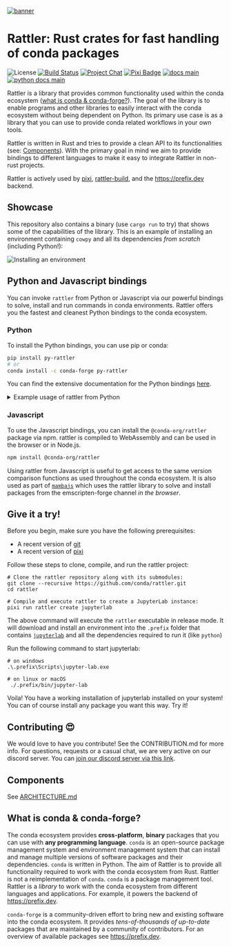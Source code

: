 <a href="https://github.com/conda/rattler/">
    <picture>
      <source srcset="https://github.com/user-attachments/assets/6f3f05bc-6363-4974-9517-fe5c0fcffd1a" type="image/jpeg">
      <source srcset="https://github.com/user-attachments/assets/dc30403d-6392-460a-b923-986c2164ef79" type="image/webp">
      <source srcset="https://github.com/user-attachments/assets/bfd64756-061d-49f5-af4e-388743bdb855" type="image/png">
      <img src="https://github.com/user-attachments/assets/bfd64756-061d-49f5-af4e-388743bdb855" alt="banner">
    </picture>
</a>

# Rattler: Rust crates for fast handling of conda packages

![License][license-badge]
[![Build Status][build-badge]][build]
[![Project Chat][chat-badge]][chat-url]
[![Pixi Badge][pixi-badge]][pixi-url]
[![docs main][docs-main-badge]][docs-main]
[![python docs main][py-docs-main-badge]][py-docs-main]

[license-badge]: https://img.shields.io/badge/license-BSD--3--Clause-blue?style=flat-square
[build-badge]: https://img.shields.io/github/actions/workflow/status/conda/rattler/rust-compile.yml?style=flat-square&branch=main
[build]: https://github.com/conda/rattler/actions
[chat-badge]: https://img.shields.io/discord/1082332781146800168.svg?label=&logo=discord&logoColor=ffffff&color=7389D8&labelColor=6A7EC2&style=flat-square
[chat-url]: https://discord.gg/kKV8ZxyzY4
[docs-main-badge]: https://img.shields.io/badge/rust_docs-main-yellow.svg?style=flat-square
[docs-main]: https://conda.github.io/rattler
[py-docs-main-badge]: https://img.shields.io/badge/python_docs-main-yellow.svg?style=flat-square
[py-docs-main]: https://conda.github.io/rattler/py-rattler
[pixi-badge]:https://img.shields.io/endpoint?url=https://raw.githubusercontent.com/prefix-dev/pixi/main/assets/badge/v0.json&style=flat-square
[pixi-url]: https://pixi.sh

Rattler is a library that provides common functionality used within the conda ecosystem ([what is conda & conda-forge?](#what-is-conda--conda-forge)).
The goal of the library is to enable programs and other libraries to easily interact with the conda ecosystem without being dependent on Python.
Its primary use case is as a library that you can use to provide conda related workflows in your own tools.

Rattler is written in Rust and tries to provide a clean API to its functionalities (see: [Components](#components)).
With the primary goal in mind we aim to provide bindings to different languages to make it easy to integrate Rattler in non-rust projects.

Rattler is actively used by [pixi](https://github.com/prefix-dev/pixi), [rattler-build](https://github.com/prefix-dev/rattler-build), and the https://prefix.dev backend.

## Showcase

This repository also contains a binary (use `cargo run` to try) that shows some of the capabilities of the library.
This is an example of installing an environment containing `cowpy` and all its dependencies _from scratch_ (including Python!):

![Installing an environment](https://github.com/conda/rattler/assets/4995967/c7946f6e-28a9-41ef-8836-ef4b4c94d273)

## Python and Javascript bindings

You can invoke `rattler` from Python or Javascript via our powerful bindings to solve, install and run commands in conda environments. Rattler offers you the fastest and cleanest Python bindings to the conda ecosystem.

### Python

To install the Python bindings, you can use pip or conda:

```bash
pip install py-rattler
# or
conda install -c conda-forge py-rattler
```

You can find the extensive documentation for the Python bindings [here](https://conda.github.io/rattler/py-rattler/).

<details>
  <summary>Example usage of rattler from Python</summary>
The Python bindings to rattler are designed to be used with `asyncio`. You can access the raw power of the rattler library to solve environments, install packages, and run commands in the installed environments.

```python
import asyncio
import tempfile

from rattler import solve, install, VirtualPackage

async def main() -> None:
    # Start by solving the environment.
    #
    # Solving is the process of going from specifications of package and their
    # version requirements to a list of concrete packages.
    print("started solving the environment")
    solved_records = await solve(
        # Channels to use for solving
        channels=["conda-forge"],
        # The specs to solve for
        specs=["python ~=3.12.0", "pip", "requests 2.31.0"],
        # Virtual packages define the specifications of the environment
        virtual_packages=VirtualPackage.detect(),
    )
    print("solved required dependencies")

    # Install the packages into a new environment (or updates it if it already
    # existed).
    env_path = tempfile.mkdtemp()
    await install(
        records=solved_records,
        target_prefix=env_path,
    )

    print(f"created environment: {env_path}")


if __name__ == "__main__":
    asyncio.run(main())
```
</details>

### Javascript

To use the Javascript bindings, you can install the `@conda-org/rattler` package via npm. rattler is compiled to WebAssembly and can be used in the browser or in Node.js.

```bash
npm install @conda-org/rattler
```

Using rattler from Javascript is useful to get access to the same version comparison functions as used throughout the conda ecosystem. It is also used as part of [`mambajs`](https://github.com/emscripten-forge/mambajs) which uses the rattler library to solve and install packages from the emscripten-forge channel _in the browser_.


## Give it a try!

Before you begin, make sure you have the following prerequisites:
- A recent version of [git](https://git-scm.com/book/en/v2/Getting-Started-Installing-Git)
- A recent version of [pixi](https://github.com/prefix-dev/pixi)

Follow these steps to clone, compile, and run the rattler project:
```shell
# Clone the rattler repository along with its submodules:
git clone --recursive https://github.com/conda/rattler.git
cd rattler

# Compile and execute rattler to create a JupyterLab instance:
pixi run rattler create jupyterlab
```

The above command will execute the `rattler` executable in release mode.
It will download and install an environment into the `.prefix` folder that contains [`jupyterlab`](https://jupyterlab.readthedocs.io/en/stable/getting_started/overview.html) and all the dependencies required to run it (like `python`)

Run the following command to start jupyterlab:

```shell
# on windows
.\.prefix\Scripts\jupyter-lab.exe

# on linux or macOS
 ./.prefix/bin/jupyter-lab
```

Voila!
You have a working installation of jupyterlab installed on your system!
You can of course install any package you want this way.
Try it!

## Contributing 😍

We would love to have you contribute!
See the CONTRIBUTION.md for more info. For questions, requests or a casual chat, we are very active on our discord server.
You can [join our discord server via this link][chat-url].


## Components

See [ARCHITECTURE.md](./ARCHITECTURE.md)

## What is conda & conda-forge?

The conda ecosystem provides **cross-platform**, **binary** packages that you can use with **any programming language**.
`conda` is an open-source package management system and environment management system that can install and manage multiple versions of software packages and their dependencies.
`conda` is written in Python.
The aim of Rattler is to provide all functionality required to work with the conda ecosystem from Rust.
Rattler is not a reimplementation of `conda`.
`conda` is a package management tool.
Rattler is a _library_ to work with the conda ecosystem from different languages and applications.
For example, it powers the backend of https://prefix.dev.

`conda-forge` is a community-driven effort to bring new and existing software into the conda ecosystem.
It provides _tens-of-thousands of up-to-date_ packages that are maintained by a community of contributors.
For an overview of available packages see https://prefix.dev.
